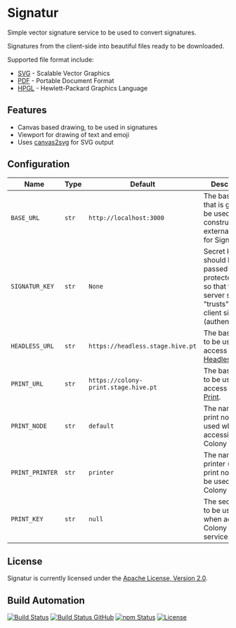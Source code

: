 # Signatur

Simple vector signature service to be used to convert signatures.

Signatures from the client-side into beautiful files ready to be downloaded.

Supported file format include:

* [SVG](https://en.wikipedia.org/wiki/Scalable_Vector_Graphics) - Scalable Vector Graphics
* [PDF](https://en.wikipedia.org/wiki/PDF) - Portable Document Format
* [HPGL](https://en.wikipedia.org/wiki/HP-GL) - Hewlett-Packard Graphics Language

## Features

* Canvas based drawing, to be used in signatures
* Viewport for drawing of text and emoji
* Uses [canvas2svg](http://gliffy.github.io/canvas2svg) for SVG output

## Configuration

| Name            | Type  | Default                              | Description                                                                                                            |
| --------------- | ----- | ------------------------------------ | ---------------------------------------------------------------------------------------------------------------------- |
| `BASE_URL`      | `str` | `http://localhost:3000`              | The base URL that is going to be used in the construction of external URLs for Signatur.                               |
| `SIGNATUR_KEY`  | `str` | `None`                               | Secret key that should be passed in protected calls so that the server side "trusts" the client side (authentication). |
| `HEADLESS_URL`  | `str` | `https://headless.stage.hive.pt`     | The base URL to be used to access [Headless](https://github.com/hivesolutions/headless).                               |
| `PRINT_URL`     | `str` | `https://colony-print.stage.hive.pt` | The base URL to be used to access [Colony Print](http://colony-print.hive.pt).                                         |
| `PRINT_NODE`    | `str` | `default`                            | The name of the print node to be used when accessing Colony Print.                                                     |
| `PRINT_PRINTER` | `str` | `printer`                            | The name of printer (within print node) to be used by Colony Print.                                                    |
| `PRINT_KEY`     | `str` | `null`                               | The secret key to be used when accessing Colony Print service.                                                         |

## License

Signatur is currently licensed under the [Apache License, Version 2.0](http://www.apache.org/licenses/).

## Build Automation

[![Build Status](https://travis-ci.com/hivesolutions/signatur.svg?branch=master)](https://travis-ci.com/hivesolutions/signatur)
[![Build Status GitHub](https://github.com/hivesolutions/signatur/workflows/Main%20Workflow/badge.svg)](https://github.com/hivesolutions/signatur/actions)
[![npm Status](https://img.shields.io/npm/v/signatur.svg)](https://www.npmjs.com/package/signatur)
[![License](https://img.shields.io/badge/license-Apache%202.0-blue.svg)](https://www.apache.org/licenses/)
